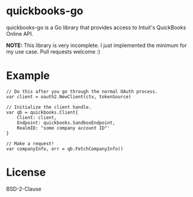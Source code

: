 # quickbooks-go
quickbooks-go is a Go library that provides access to Intuit's QuickBooks
Online API.

**NOTE:** This library is very incomplete. I just implemented the minimum for my
use case. Pull requests welcome :)

# Example
```
// Do this after you go through the normal OAuth process.
var client = oauth2.NewClient(ctx, tokenSource)

// Initialize the client handle.
var qb = quickbooks.Client{
    Client: client,
    Endpoint: quickbooks.SandboxEndpoint,
    RealmID: "some company account ID"'
}

// Make a request!
var companyInfo, err = qb.FetchCompanyInfo()
```

# License
BSD-2-Clause
